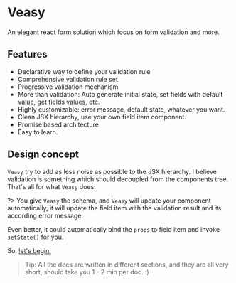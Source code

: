 # Veasy

An elegant react form solution which focus on form validation and more.

## Features

- Declarative way to define your validation rule
- Comprehensive validation rule set
- Progressive validation mechanism.
- More than validation: Auto generate initial state, set fields with default value, get fields values, etc.
- Highly customizable: error message, default state, whatever you want.
- Clean JSX hierarchy, use your own field item component.
- Promise based architecture
- Easy to learn.

## Design concept

`Veasy` try to add as less noise as possible to the JSX hierarchy. I believe validation is something which should decoupled from the components tree. That's all for what `Veasy` does:

?> You give `Veasy` the schema, and `Veasy` will update your component automatically, it will update the field item with the validation result and its according error message.

Even better, it could automatically bind the `props` to field item and invoke `setState()` for you.

So, [let's begin.](/howto)

> Tip: All the docs are written in different sections, and they are all very short, should take you 1 - 2 min per doc. :)